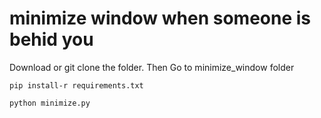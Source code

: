 # minimize window when someone is behid you
Download or git clone the folder. Then Go to minimize_window folder
```
pip install-r requirements.txt
```

```
python minimize.py
```
